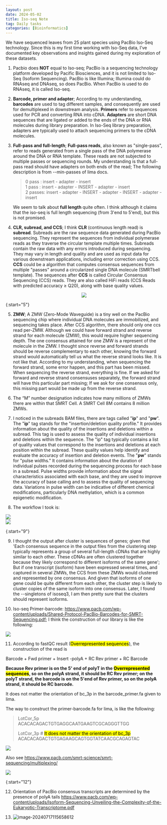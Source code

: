 ```yaml
---
layout: post
date: 2024-05-02
title: Iso-seq Note
tag: Daily tasks
categories: [Bioinformatics]
---
```


We have sequenced leaves from 25 plant species using PacBio Iso-Seq technology. Since this is my first time working with Iso-Seq data, I’ve documented key observations and insights gained during my exploration of these datasets.
<!--more-->

1. Pacbio does **NOT** equal to Iso-seq; PacBio is a sequencing technology platform developed by Pacific Biosciences, and it is not limited to Iso-Seq (Isoform Sequencing). PacBio is like Illumina; Illumina could do RNAseq and DNAseq, so does PacBio. When PacBio is used to do RNAseq, it is called Iso-seq.

2. **Barcode, primer and adapter**; According to my understanding, **barcodes** are used to tag different samples, and consequently are used for demultiplexed in downstream analysis. **Primers** refer to sequences used for PCR and converting RNA into cDNA. **Adapters** are short DNA sequences that are ligated or added to the ends of the DNA or RNA molecules during library preparation. In Iso-Seq library preparation, adapters are typically used to attach sequencing primers to the cDNA molecules.

3. **Full-pass and full-length**; **Full-pass reads**, also known as "single-pass", refer to reads generated from a single pass of the DNA polymerase around the DNA or RNA template. These reads are not subjected to multiple passes or sequencing rounds. My understanding is that a full-pass read should have adapters on both ends of the read; The following description is from --min-passes of lima docs.

   > 0 pass  : insert - adapter - insert \
   > 1 pass  : insert - adapter - INSERT - adapter - insert \
   > 2 passes: insert - adapter - INSERT - adapter - INSERT - adapter - insert

   We seem to talk about **full length** quite often. I think although it claims that the iso-seq is full length sequencing (from 3'end to 5'end), but this is not promised.

4. **CLR, subread, and CCS**; I think **CLR** (continuous length read) is **subread**. Subreads are the raw sequence data generated during PacBio sequencing. They represent the sequences from individual polymerase reads as they traverse the circular template multiple times. Subreads contain the raw data with any errors introduced during sequencing. They may vary in length and quality and are used as input data for various downstream applications, including error correction using CCS. **CCS** could be a algorithm that computes consensus sequences from multiple "passes" around a circularized single DNA molecule (SMRTbell template). The sequences after **CCS** is called Circular Consensus Sequencing (CCS) reads. They are also called HiFi reads (CCS Reads with predicted accuracy ≥ Q20), along with base quality values.

<figure style="display: flex; flex-direction: column; align-items: center; max-width: 100%; margin: 0 auto;">
  <img src="/assets/img/isoseq1.png">
</figure>

{:start="5"}

5. **ZMW**; A ZMW (Zero-Mode Waveguide) is a tiny well on the PacBio sequencing chip where individual DNA molecules are immobilized, and sequencing takes place. After CCS algorithm, there should only one ccs read per-ZMW. Although we could have forward strand and reverse strand for each molecule (ZMW), this would require higher sequencing depth. The one consensus attained for one ZMW is a represent of the molecule in the ZMW. I thought since reverse and forward strands should be reverse complementary to each other, knowing the forward strand would automatically tell us what the reverse strand looks like. It is not like that. According to my understanding, when sequencing the forward strand, some error happen, and this part has been missed. When sequencing the reverse strand, everything is fine. If we asked for forward and reverse strand consensuses separately, the forward strand will have this particular part missing; If we ask for one consensus only, this missing part would be made up from the reverse strand.

6. The “M” number designation indicates how many millions of ZMWs there are within that SMRT Cell. A SMRT Cell 8M contains 8 million ZMWs.

7. I noticed in the subreads BAM files, there are tags called "**ip**" and "**pw**". The "**ip**" tag stands for the "insertion/deletion quality profile." It provides information about the quality of the insertions and deletions within a subread. This tag is used to assess the quality of individual insertions and deletions within the sequence. The "ip" tag typically contains a list of quality values that correspond to the insertions and deletions at each position within the subread. These quality values help identify and evaluate the accuracy of insertion and deletion events. The "**pw**" stands for "pulse widths." It contains information about the duration of individual pulses recorded during the sequencing process for each base in a subread. Pulse widths provide information about the signal characteristics associated with each base, and they are used to improve the accuracy of base calling and to assess the quality of sequencing data. Variations in pulse width can be indicative of different chemical modifications, particularly DNA methylation, which is a common epigenetic modification.

8. The workflow I took is: 
<img src="/assets/img/isoseq-table.png" style="display: flex; flex-direction: column; align-items: center; max-width: 100%; margin: 0 auto;">

<img src="/assets/img/isoseq2.png" style="display: flex; flex-direction: column; align-items: center; max-width: 100%; margin: 0 auto;">

{:start="9"}

9. I thought the output after cluster is sequences of genes; given that 'Each consensus sequence in the output files from the clustering step typically represents a group of several full-length cDNAs that are highly similar to each other. These cDNAs are often clustered together because they likely correspond to different isoforms of the same gene'; But if one transcript (isoform) have been expressed several times, and captured in several ZMWs, the CCS from these ZMWs would clustered and represented by one consensus. And given that isoforms of one gene could be quite different from each other, the cluster step is likely to cluster copies of the same isoform into one consensus. Later, I found the --singletons of isoseq3, I am then pretty sure that the clusters should represent isoforms.

10. Iso-seq Primer-barcode: <https://www.pacb.com/wp-content/uploads/Shared-Protocol-PacBio-Barcodes-for-SMRT-Sequencing.pdf>; I think the construction of our library is like the following:
<img src="/assets/img/isoseq3.png" style="display: flex; flex-direction: column; align-items: center; max-width: 100%; margin: 0 auto;">


11. According to fastQC result (<mark>Overrepresented sequences</mark>), the construction of the read is 

   Barcode + Fwd primer + Insert -polyA + RC Rev primer + RC Barcode

   **Because Rev primer is on the 5' end of polyT in the <mark>Overrepresented sequences</mark>, so on the polyA strand, it should be RC Rev primer; on the polyT strand, the barcode is on the 5'end of Rev primer, so on the polyA strand, it should be RC barcode.**

   It does not matter the orientation of bc_3p in the barcode_primer.fa given to lima.

The way to construct the primer-barcode.fa for lima, is like the following:

>LotCor_5p \
>ACACACAGACTGTGAGGCAATGAAGTCGCAGGGTTGG 
>
>LotCor_3p     # <mark>It does not matter the orientation of bc_3p</mark> \
>ACACACAGACTGTGAGAAGCAGTGGTATCAACGCAGAGTAC

<img src="/assets/img/isoseq4.png" style="display: flex; flex-direction: column; align-items: center; max-width: 100%; margin: 0 auto;">

Also see <https://www.pacb.com/smrt-science/smrt-sequencing/multiplexing/>


<img src="/assets/img/isoseq5.png" style="display: flex; flex-direction: column; align-items: center; max-width: 100%; margin: 0 auto;">

{:start="12"}

12. Orientation of PacBio consensus transcripts are determined by the presence of polyA tails <https://www.pacb.com/wp-content/uploads/Isoform-Sequencing-Unveiling-the-Complexity-of-the-Eukaryotic-Transcriptome.pdf>

14. <img src="/assets/img/isoseq6.png" alt="image-20240717115658612" style="zoom:100%;" />